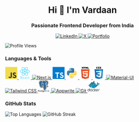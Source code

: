 <h1 align="center">Hi 👋 I'm Vardaan</h1> <h3 align="center">Passionate Frontend Developer from India</h3> <p align="center"> <a href="https://www.linkedin.com/in/vardaan-bhatia-028446203/" target="_blank"> <img src="https://img.shields.io/badge/LinkedIn-0077B6?style=for-the-badge&logo=linkedin&logoColor=white" alt="LinkedIn" /> </a> <a href="https://x.com/vardaanbhatia__" target="_blank"> <img src="https://img.shields.io/badge/X-0077B6?style=for-the-badge&logo=x&logoColor=white" alt="X" /> </a> <a href="https://www.vardaanbhatia.com" target="_blank"> <img src="https://img.shields.io/badge/Portfolio-0077B6?style=for-the-badge&logo=safari&logoColor=white" alt="Portfolio" /> </a> </p> <p align="left"> <img src="https://komarev.com/ghpvc/?username=vardaan-bhatia&label=Profile%20views&color=0e75b6&style=flat" alt="Profile Views" /> </p> <h3 align="left">Languages & Tools</h3> <p align="left"> <a href="https://developer.mozilla.org/en-US/docs/Web/JavaScript" target="_blank"> <img src="https://raw.githubusercontent.com/devicons/devicon/master/icons/javascript/javascript-original.svg" alt="JavaScript" width="40" height="40"/> </a> <a href="https://reactjs.org/" target="_blank"> <img src="https://raw.githubusercontent.com/devicons/devicon/master/icons/react/react-original-wordmark.svg" alt="React" width="40" height="40"/> </a> <a href="https://nextjs.org/" target="_blank"> <img src="https://cdn.worldvectorlogo.com/logos/nextjs-2.svg" alt="Next.js" width="40" height="40"/> </a> <a href="https://www.typescriptlang.org/" target="_blank"> <img src="https://raw.githubusercontent.com/devicons/devicon/master/icons/typescript/typescript-original.svg" alt="TypeScript" width="40" height="40"/> </a> <a href="https://www.python.org" target="_blank"> <img src="https://raw.githubusercontent.com/devicons/devicon/master/icons/python/python-original.svg" alt="Python" width="40" height="40"/> </a> <a href="https://www.w3.org/html/" target="_blank"> <img src="https://raw.githubusercontent.com/devicons/devicon/master/icons/html5/html5-original-wordmark.svg" alt="HTML5" width="40" height="40"/> </a> <a href="https://www.w3schools.com/css/" target="_blank"> <img src="https://raw.githubusercontent.com/devicons/devicon/master/icons/css3/css3-original-wordmark.svg" alt="CSS3" width="40" height="40"/> </a> <a href="https://material-ui.com/" target="_blank"> <img src="https://cdn.worldvectorlogo.com/logos/material-ui-1.svg" alt="Material-UI" width="40" height="40"/> </a> <a href="https://tailwindcss.com/" target="_blank"> <img src="https://www.vectorlogo.zone/logos/tailwindcss/tailwindcss-icon.svg" alt="Tailwind CSS" width="40" height="40"/> </a> <a href="https://www.postgresql.org" target="_blank"> <img src="https://raw.githubusercontent.com/devicons/devicon/master/icons/postgresql/postgresql-original-wordmark.svg" alt="PostgreSQL" width="40" height="40"/> </a> <a href="https://appwrite.io" target="_blank"> <img src="https://www.vectorlogo.zone/logos/appwriteio/appwriteio-icon.svg" alt="Appwrite" width="40" height="40"/> </a> <a href="https://git-scm.com/" target="_blank"> <img src="https://www.vectorlogo.zone/logos/git-scm/git-scm-icon.svg" alt="Git" width="40" height="40"/> </a> <a href="https://www.docker.com/" target="_blank"> <img src="https://raw.githubusercontent.com/devicons/devicon/master/icons/docker/docker-original-wordmark.svg" alt="Docker" width="40" height="40"/> </a> </p> <h3 align="left">GitHub Stats</h3> <div align="left"> <img src="https://github-readme-stats.vercel.app/api/top-langs/?username=vardaan-bhatia&layout=compact&langs_count=8&theme=dark" alt="Top Languages" width="49%" height="195px" /> <img src="https://github-readme-streak-stats.herokuapp.com/?user=vardaan-bhatia&theme=dark&hide_border=false" alt="GitHub Streak" width="49%" height="195px" /> </div>
